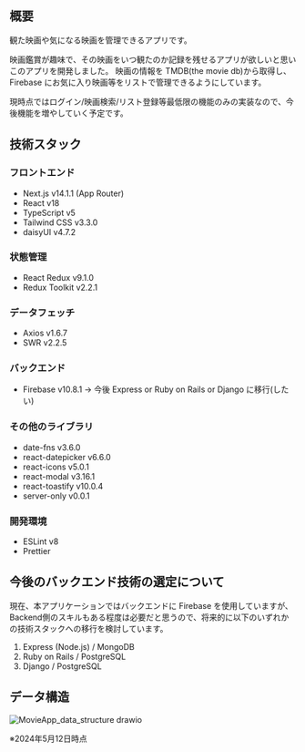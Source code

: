 ## 概要

観た映画や気になる映画を管理できるアプリです。

映画鑑賞が趣味で、その映画をいつ観たのか記録を残せるアプリが欲しいと思いこのアプリを開発しました。
映画の情報を TMDB(the movie db)から取得し、Firebase にお気に入り映画等をリストで管理できるようにしています。

現時点ではログイン/映画検索/リスト登録等最低限の機能のみの実装なので、今後機能を増やしていく予定です。

## 技術スタック

### フロントエンド

- Next.js v14.1.1 (App Router)
- React v18
- TypeScript v5
- Tailwind CSS v3.3.0
- daisyUI v4.7.2

### 状態管理

- React Redux v9.1.0
- Redux Toolkit v2.2.1

### データフェッチ

- Axios v1.6.7
- SWR v2.2.5

### バックエンド

- Firebase v10.8.1
  → 今後 Express or Ruby on Rails or Django に移行(したい)

### その他のライブラリ

- date-fns v3.6.0
- react-datepicker v6.6.0
- react-icons v5.0.1
- react-modal v3.16.1
- react-toastify v10.0.4
- server-only v0.0.1

### 開発環境

- ESLint v8
- Prettier

## 今後のバックエンド技術の選定について

現在、本アプリケーションではバックエンドに Firebase を使用していますが、Backend側のスキルもある程度は必要だと思うので、将来的に以下のいずれかの技術スタックへの移行を検討しています。


1. Express (Node.js) / MongoDB
2. Ruby on Rails / PostgreSQL
3. Django / PostgreSQL

## データ構造
![MovieApp_data_structure drawio](https://github.com/canopus-m-satoshi/movie-app/assets/58695418/327e4799-9518-452d-a4e6-f5e227cfab49)


※2024年5月12日時点

